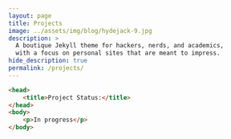 ```yaml
---
layout: page
title: Projects
image: ../assets/img/blog/hydejack-9.jpg
description: >
  A boutique Jekyll theme for hackers, nerds, and academics,
  with a focus on personal sites that are meant to impress.
hide_description: true
permalink: /projects/
---
```

<!--author-->

```html
<head>
    <title>Project Status:</title>
</head>
<body>
    <p>In progress</p>
</body>
```